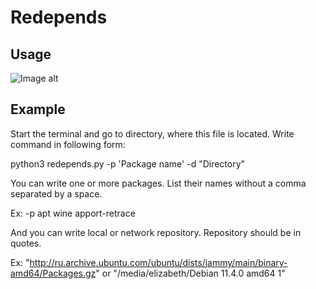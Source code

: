 # Redepends




## Usage

![Image alt](https://github.com/shlyapo/rdepends/raw/master/image/1.png)

## Example
Start the terminal and go to directory, where this file is located.
Write command in following form:

python3 redepends.py -p 'Package name' -d "Directory"

You can write one or more packages. List their names without a comma separated by a space.

Ex: -p apt wine apport-retrace

And you can write local or network repository. Repository should be in quotes.

Ex: "http://ru.archive.ubuntu.com/ubuntu/dists/jammy/main/binary-amd64/Packages.gz" or "/media/elizabeth/Debian 11.4.0 amd64 1"
